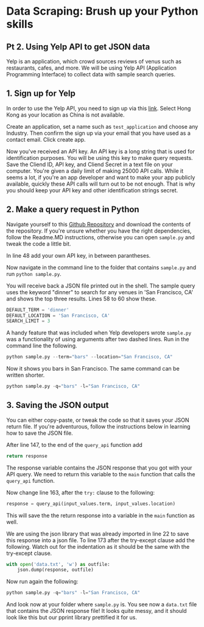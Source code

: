# Data Scraping: Brush up your Python skills
## Pt 2. Using Yelp API to get JSON data

Yelp is an application, which crowd sources reviews of venus such as restaurants, cafes, and more. We will be using Yelp API (Application Programming Interface) to collect data with sample search queries.

## 1. Sign up for Yelp

In order to use the Yelp API, you need to sign up via this [link](https://www.yelp.com/login?return_url=%2Fdevelopers%2Fv3%2Fmanage_app). Select Hong Kong as your location as China is not available.

Create an application, set a name such as ```test_application``` and choose any Industry. Then confirm the sign up via your email that you have used as a contact email. Click create app.

Now you've received an API key. An API key is a long string that is used for identification purposes. You will be using this key to make query requests. Save the Cliend ID, API key, and Cliend Secret in a text file on your computer. You're given a daily limit of making 25000 API calls. While it seems a lot, if you're an app developer and want to make your app publicly available, quickly these API calls will turn out to be not enough. That is why you should keep your API key and other identification strings secret.

## 2. Make a query request in Python

Navigate yourself to this [Github Repository](https://github.com/noelkonagai/yelp-fusion/tree/master/fusion/python) and download the contents of the repository. If you're unsure whether you have the right dependencies, follow the Readme.MD instructions, otherwise you can open ```sample.py``` and tweak the code a little bit.

In line 48 add your own API key, in between parantheses.

Now navigate in the command line to the folder that contains ```sample.py``` and run ```python sample.py```.

You will receive back a JSON file printed out in the shell. The sample query uses the keyword "dinner" to search for any venues in 'San Francisco, CA' and shows the top three results. Lines 58 to 60 show these.

```python
DEFAULT_TERM = 'dinner'
DEFAULT_LOCATION = 'San Francisco, CA'
SEARCH_LIMIT = 3
```

A handy feature that was included when Yelp developers wrote ```sample.py``` was a functionality of using arguments after two dashed lines. Run in the command line the following.

```python
python sample.py --term="bars" --location="San Francisco, CA"
```

Now it shows you bars in San Francisco. The same command can be written shorter.

```python
python sample.py -q="bars" -l="San Francisco, CA"
```

## 3. Saving the JSON output

You can either copy-paste, or tweak the code so that it saves your JSON return file. If you're adventurous, follow the instructions below in learning how to save the JSON file.

After line 147, to the end of the ```query_api``` function add

```python
return response
```

The response variable contains the JSON response that you got with your API query. We need to return this variable to the ```main``` function that calls the ```query_api``` function.

Now change line 163, after the ```try:``` clause to the following:

```python
response = query_api(input_values.term, input_values.location)
```

This will save the the return response into a variable in the ```main``` function as well.

We are using the json library that was already imported in line 22 to save this response into a json file. To line 173 after the try-except clause add the following. Watch out for the indentation as it should be the same with the try-except clause.

```python
with open('data.txt', 'w') as outfile:
    json.dump(response, outfile)
```

Now run again the following:

```python
python sample.py -q="bars" -l="San Francisco, CA"
```

And look now at your folder where ```sample.py``` is. You see now a ```data.txt``` file that contains the JSON response file! It looks quite messy, and it should look like this but our pprint library prettified it for us.



